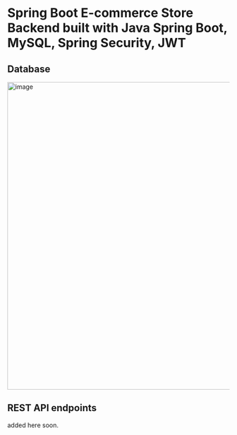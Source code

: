 # Spring Boot E-commerce Store Backend built with Java Spring Boot, MySQL, Spring Security, JWT

## Database
<img width="756" height="698" alt="image" src="https://github.com/user-attachments/assets/2f1387c9-124f-4161-970b-079999ed37eb" />


## REST API endpoints
added here soon.
